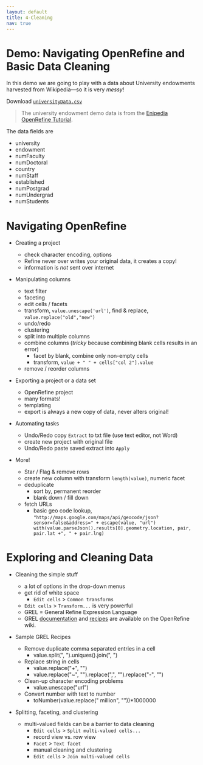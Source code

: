 ```yaml
---
layout: default
title: 4-Cleaning
nav: true
---
```


# Demo: Navigating OpenRefine and Basic Data Cleaning

In this demo we are going to play with a data about University endowments harvested from Wikipedia—so it is very *messy*!

Download <a href="images/universityData.csv" target="_blank">`universityData.csv`</a>

> The university endowment demo data is from the [Enipedia OpenRefine Tutorial](http://enipedia.tudelft.nl/wiki/OpenRefine_Tutorial).

The data fields are
- university
- endowment
- numFaculty
- numDoctoral
- country
- numStaff
- established
- numPostgrad
- numUndergrad
- numStudents

# Navigating OpenRefine

- Creating a project
  - check character encoding, options
  - Refine never over writes your original data, it creates a copy!
  - information is *not* sent over internet

- Manipulating columns
  - text filter
  - faceting
  - edit cells / facets
  - transform, `value.unescape('url')`, find & replace, `value.replace("old","new")`
  - undo/redo
  - clustering
  - split into multiple columns
  - combine columns (*tricky* because combining blank cells results in an error)
    - facet by blank, combine only non-empty cells
    - transform, `value + " " + cells["col 2"].value`
  - remove / reorder columns

- Exporting a project or a data set
  - OpenRefine project
  - many formats!
  - templating
  - export is always a new copy of data, never alters original!

- Automating tasks
  - Undo/Redo copy `Extract` to txt file (use text editor, not Word)
  - create new project with original file
  - Undo/Redo paste saved extract into `Apply`

- More!
	- Star / Flag & remove rows
	- create new column with transform `length(value)`, numeric facet
	- deduplicate
		- sort by, permanent reorder
		- blank down / fill down
  - fetch URLs
    - basic geo code lookup, `"http://maps.google.com/maps/api/geocode/json?sensor=false&address=" + escape(value, "url")
  with(value.parseJson().results[0].geometry.location, pair, pair.lat +", " + pair.lng)`

# Exploring and Cleaning Data

- Cleaning the simple stuff
  - a lot of options in the drop-down menus
  - get rid of white space
    - `Edit cells` > `Common transforms`
  - `Edit cells` > `Transform...` is very powerful
  - GREL = General Refine Expression Language
  - GREL [documentation](https://github.com/OpenRefine/OpenRefine/wiki/General-Refine-Expression-Language) and [recipes](https://github.com/OpenRefine/OpenRefine/wiki/Recipes) are available on the OpenRefine wiki.

- Sample GREL Recipes
   - Remove duplicate comma separated entries in a cell
     - value.split(", ").uniques().join(", ")
   - Replace string in cells
     - value.replace("+", "")
     - value.replace("~", "").replace(",", "").replace("-", "")
   - Clean-up character encoding problems
     - value.unescape("url")
   - Convert number with text to number
     - toNumber(value.replace(" million", ""))*1000000

- Splitting, faceting, and clustering
  - multi-valued fields can be a barrier to data cleaning
    - `Edit cells` > `Split multi-valued cells...`
    - record view vs. row view
    - `Facet` > `Text facet`
    - manual cleaning and clustering
    - `Edit cells` > `Join multi-valued cells`
